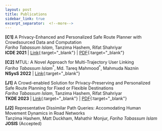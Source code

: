 ```yaml
---
layout: post
title: Publications
sidebar_link: true
excerpt_separator:  <!--more-->
---
```

**[C1]** A Privacy-Enhanced and Personalized Safe Route Planner with Crowdsourced Data and Computation
<br/>*Fariha Tabassum Islam*, Tanzima Hashem, Rifat Shahriyar
<br/> **ICDE 2021** | [Link](https://ieeexplore.ieee.org/abstract/document/9458643){:target="_blank"} | [PDF](http://rifatshahriyar.github.io/files/ICDE1.pdf){:target="_blank"} 

**[C2]** MTUL: A Novel Approach for Multi-Trajectory User Linking
<br/>*Fariha Tabassum Islam*<sup>\*</sup>, Md. Tareq Mahmood<sup>\*</sup>, Mahmuda Naznin
<br/>**NSysS 2022** | [Link](https://dl.acm.org/doi/abs/10.1145/3569551.3569554){:target="_blank"} 

**[J1]** A Crowd-enabled Solution for Privacy-Preserving and Personalized Safe Route Planning for Fixed or Flexible Destinations
<br/>*Fariha Tabassum Islam*, Tanzima Hashem, Rifat Shahriyar
<br/>**TKDE 2023** | [Link](https://ieeexplore.ieee.org/abstract/document/10023962){:target="_blank"} | [PDF](https://arxiv.org/abs/2112.13760){:target="_blank"}

**[J2]** Representative Dissimilar Path Queries: Accomodating Human Movement Dynamics in Road Networks
<br/>Tanzima Hashem, Matt Duckham, Mahathir Monjur, *Fariha Tabassum Islam*
<br/>**JOSIS** (Accepted)